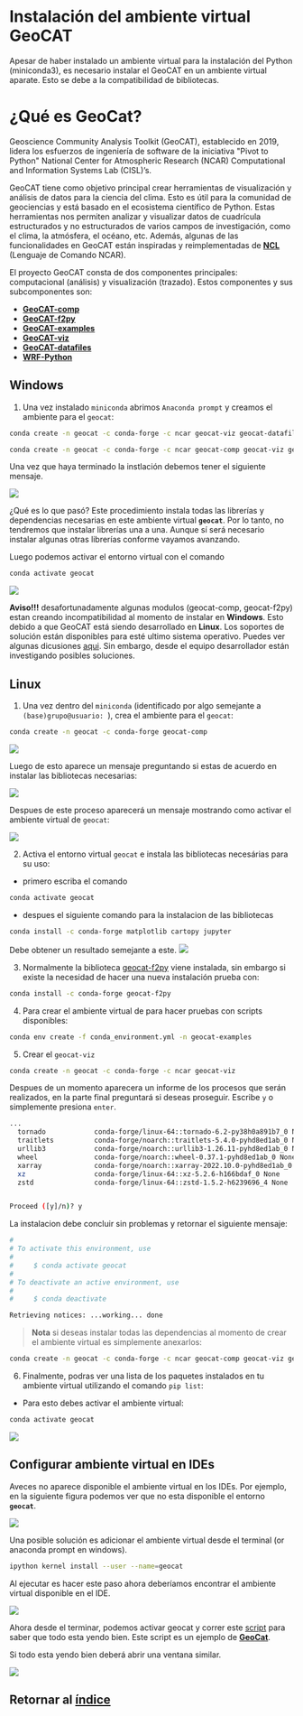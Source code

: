 # Instalación del ambiente virtual GeoCAT

Apesar de haber instalado un ambiente virtual para la instalación del Python (miniconda3), es necesario instalar el GeoCAT en un ambiente virtual aparate. Esto se debe a la compatibilidad de bibliotecas.

# ¿Qué es GeoCat?

Geoscience Community Analysis Toolkit (GeoCAT), establecido en 2019, lidera los esfuerzos de ingeniería de software de la iniciativa "Pivot to Python" National Center for Atmospheric Research (NCAR) Computational and Information Systems Lab (CISL)’s. 
 
GeoCAT tiene como objetivo principal crear herramientas de visualización y análisis de datos para la ciencia del clima. Esto es útil para la comunidad de geociencias y está basado en el ecosistema científico de Python. Estas herramientas nos permiten analizar y visualizar datos de cuadrícula estructurados y no estructurados de varios campos de investigación, como el clima, la atmósfera, el océano, etc. Además, algunas de las funcionalidades en GeoCAT están inspiradas y reimplementadas de **[NCL](https://www.ncl.ucar.edu/)** (Lenguaje de Comando NCAR).

El proyecto GeoCAT consta de dos componentes principales: computacional (análisis) y visualización (trazado). Estos componentes y sus subcomponentes son:

- **[GeoCAT-comp](https://geocat-comp.readthedocs.io/en/stable/)**
- **[GeoCAT-f2py](https://geocat-f2py.readthedocs.io/en/latest/)**
- **[GeoCAT-examples](https://geocat-examples.readthedocs.io/en/latest/)**
- **[GeoCAT-viz](https://github.com/NCAR/geocat-viz)**
- **[GeoCAT-datafiles](https://github.com/NCAR/geocat-datafiles)**
- **[WRF-Python](https://wrf-python.readthedocs.io/en/latest/)**

## **Windows**
1. Una vez instalado `miniconda` abrimos `Anaconda prompt` y creamos el ambiente para el `geocat`:

```bash
conda create -n geocat -c conda-forge -c ncar geocat-viz geocat-datafiles Python=x.x.xx
```

```bash
conda create -n geocat -c conda-forge -c ncar geocat-comp geocat-viz geocat-f2py matplotlib cartopy wrf-python jupyterlab geocat-datafiles Python=3.9.12
```

Una vez que haya terminado la instlación debemos tener el siguiente mensaje.

![](./figs_windows/geocat_viz.png)

¿Qué es lo que pasó? Este procedimiento instala todas las librerías y dependencias necesarias en este ambiente virtual **`geocat`**. Por lo tanto, no tendremos que instalar librerías una a una. Aunque sí será necesario instalar algunas otras librerías conforme vayamos avanzando. 

Luego podemos activar el entorno virtual con el comando

```bash
conda activate geocat
```

![](./figs_windows/gecat_activate.png)

**Aviso!!!** desafortunadamente algunas modulos (geocat-comp, geocat-f2py) estan creando incompatibilidad al momento de instalar en **Windows**. Esto debido a que GeoCAT está siendo desarrollado en **Linux**. Los soportes de solución están disponibles para esté ultimo sistema operativo. Puedes ver algunas dicusiones [aqui](https://github.com/NCAR/geocat-comp/issues/131). Sin embargo, desde el equipo desarrollador están investigando posibles soluciones. 

## **Linux**
1. Una vez dentro del `miniconda` (identificado por algo semejante a `(base)grupo@usuario: `), crea el ambiente para el `geocat`:
```bash
conda create -n geocat -c conda-forge geocat-comp
```

![](./figs_linux/ambiente_geocat.png)

Luego de esto aparece un mensaje preguntando si estas de acuerdo en instalar las bibliotecas necesarias:

![](./figs_linux/geocat_yes.png)

Despues de este proceso aparecerá un mensaje mostrando como activar el ambiente virtual de `geocat`:

![](./figs_linux/activate_geocat.png)


2. Activa el entorno virtual `geocat` e instala las bibliotecas necesárias para su uso:
- primero escriba el comando
```bash
conda activate geocat
```
- despues el siguiente comando para la instalacion de las bibliotecas

```bash
conda install -c conda-forge matplotlib cartopy jupyter
```

Debe obtener un resultado semejante a este.
![](./figs_linux/install_bibs_geocat.png)

3. Normalmente la biblioteca [geocat-f2py](https://geocat-f2py.readthedocs.io/en/latest/installation.html) viene instalada, sin embargo si existe la necesidad de hacer una nueva instalación prueba con:

```bash
conda install -c conda-forge geocat-f2py
```

4. Para crear el ambiente virtual de para hacer pruebas con scripts disponibles:

```bash
conda env create -f conda_environment.yml -n geocat-examples
```

5. Crear el `geocat-viz`
```bash
conda create -n geocat -c conda-forge -c ncar geocat-viz
```

Despues de un momento aparecera un informe de los procesos que serán realizados, en la parte final preguntará si deseas proseguir. Escribe `y` o simplemente presiona `enter`.
```bash
...
  tornado            conda-forge/linux-64::tornado-6.2-py38h0a891b7_0 None
  traitlets          conda-forge/noarch::traitlets-5.4.0-pyhd8ed1ab_0 None
  urllib3            conda-forge/noarch::urllib3-1.26.11-pyhd8ed1ab_0 None
  wheel              conda-forge/noarch::wheel-0.37.1-pyhd8ed1ab_0 None
  xarray             conda-forge/noarch::xarray-2022.10.0-pyhd8ed1ab_0 None
  xz                 conda-forge/linux-64::xz-5.2.6-h166bdaf_0 None
  zstd               conda-forge/linux-64::zstd-1.5.2-h6239696_4 None


Proceed ([y]/n)? y
```

La instalacion debe concluir sin problemas y retornar el siguiente mensaje:

```bash
#
# To activate this environment, use
#
#     $ conda activate geocat
#
# To deactivate an active environment, use
#
#     $ conda deactivate

Retrieving notices: ...working... done
```

> **Nota** si deseas instalar todas las dependencias al momento de crear el ambiente virtual es simplemente anexarlos:
```bash
conda create -n geocat -c conda-forge -c ncar geocat-comp geocat-viz geocat-f2py matplotlib cartopy wrf-python jupyterlab geocat-datafiles
```


6. Finalmente, podras ver una lista de los paquetes instalados en tu ambiente virtual utilizando el comando `pip list`:
- Para esto debes activar el ambiente virtual:

```bash
conda activate geocat
```

![](./figs_linux/pip_list.png)

## Configurar ambiente virtual en IDEs

Aveces no aparece disponible el ambiente virtual en los IDEs. Por ejemplo, en la siguiente figura podemos ver que no esta disponible el entorno **`geocat`**.

![](./figs_linux/add_envi1.jpeg)

Una posible solución es adicionar el ambiente virtual desde  el terminal (or anaconda prompt en windows).

```bash
ipython kernel install --user --name=geocat
```

Al ejecutar es hacer este paso ahora deberíamos encontrar el ambiente virtual disponible en el IDE.

![](./figs_linux/add_envi2.jpeg)

Ahora desde el terminar, podemos activar geocat y correr este [script](./03a.NCL_overlay_11a.py) para saber que todo esta yendo bien. Este script es un ejemplo de [**GeoCat**](https://geocat-examples.readthedocs.io/en/latest/gallery/Overlays/NCL_overlay_11a.html#sphx-glr-gallery-overlays-ncl-overlay-11a-py). 

Si todo esta yendo bien deberá abrir una ventana similar.

![](./figs_windows/test_geocat.png)

## Retornar al [índice](./../indice.md)